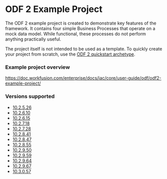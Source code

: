 # ODF 2 Example Project

The ODF 2 example project is created to demonstrate key features of the framework. It contains four simple Business Processes that operate on a mock data model. While functional, these processes do not perform anything practically useful.

The project itself is not intended to be used as a template. To quickly create your project from scratch, use the [ODF 2 quickstart archetype](https://doc.workfusion.com/enterprise/docs/iac/core/user-guide/odf/odf2-simple-archetype/).

### Example project overview

https://doc.workfusion.com/enterprise/docs/iac/core/user-guide/odf/odf2-example-project/

### Versions supported

- [10.2.5.26](https://github.com/WFAutomationAcademy/odf2-example-project/tree/release/10.2.5.26)
- [10.2.6.10](https://github.com/WFAutomationAcademy/odf2-example-project/tree/release/10.2.6.10)
- [10.2.6.15](https://github.com/WFAutomationAcademy/odf2-example-project/tree/release/10.2.6.15)
- [10.2.7.18](https://github.com/WFAutomationAcademy/odf2-example-project/tree/release/10.2.7.18)
- [10.2.7.28](https://github.com/WFAutomationAcademy/odf2-example-project/tree/release/10.2.7.28)
- [10.2.8.41](https://github.com/WFAutomationAcademy/odf2-example-project/tree/release/10.2.8.41)
- [10.2.8.47](https://github.com/WFAutomationAcademy/odf2-example-project/tree/release/10.2.8.47)
- [10.2.8.55](https://github.com/WFAutomationAcademy/odf2-example-project/tree/release/10.2.8.55)
- [10.2.9.50](https://github.com/WFAutomationAcademy/odf2-example-project/tree/release/10.2.9.50)
- [10.2.9.59](https://github.com/WFAutomationAcademy/odf2-example-project/tree/release/10.2.9.59)
- [10.2.9.64](https://github.com/WFAutomationAcademy/odf2-example-project/tree/release/10.2.9.64)
- [10.2.9.67](https://github.com/WFAutomationAcademy/odf2-example-project/tree/release/10.2.9.67)
- [10.3.0.57](https://github.com/WFAutomationAcademy/odf2-example-project/tree/release/10.3.0.57)
